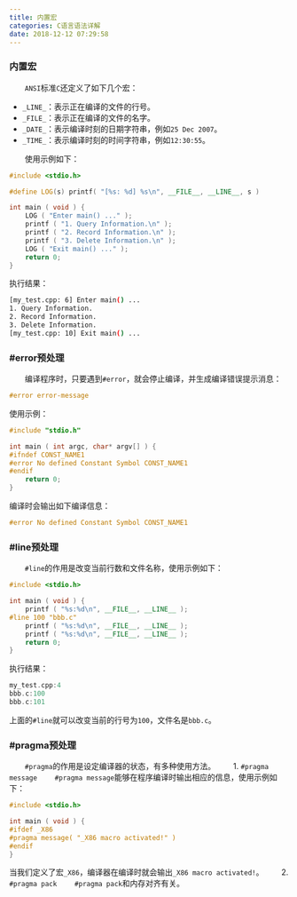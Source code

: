```yaml
---
title: 内置宏
categories: C语言语法详解
date: 2018-12-12 07:29:58
---
```

### 内置宏

&emsp;&emsp;`ANSI`标准`C`还定义了如下几个宏：<!--more-->

- `_LINE_`：表示正在编译的文件的行号。
- `_FILE_`：表示正在编译的文件的名字。
- `_DATE_`：表示编译时刻的日期字符串，例如`25 Dec 2007`。
- `_TIME_`：表示编译时刻的时间字符串，例如`12:30:55`。

&emsp;&emsp;使用示例如下：

``` cpp
#include <stdio.h>

#define LOG(s) printf( "[%s: %d] %s\n", __FILE__, __LINE__, s )

int main ( void ) {
    LOG ( "Enter main() ..." );
    printf ( "1. Query Information.\n" );
    printf ( "2. Record Information.\n" );
    printf ( "3. Delete Information.\n" );
    LOG ( "Exit main() ..." );
    return 0;
}
```

执行结果：

``` bash
[my_test.cpp: 6] Enter main() ...
1. Query Information.
2. Record Information.
3. Delete Information.
[my_test.cpp: 10] Exit main() ...
```

### \#error预处理

&emsp;&emsp;编译程序时，只要遇到`#error`，就会停止编译，并生成编译错误提示消息：

``` cpp
#error error-message
```

使用示例：

``` cpp
#include "stdio.h"

int main ( int argc, char* argv[] ) {
#ifndef CONST_NAME1
#error No defined Constant Symbol CONST_NAME1
#endif
    return 0;
}
```

编译时会输出如下编译信息：

``` cpp
#error No defined Constant Symbol CONST_NAME1
```

### \#line预处理

&emsp;&emsp;`#line`的作用是改变当前行数和文件名称，使用示例如下：

``` cpp
#include <stdio.h>

int main ( void ) {
    printf ( "%s:%d\n", __FILE__, __LINE__ );
#line 100 "bbb.c"
    printf ( "%s:%d\n", __FILE__, __LINE__ );
    printf ( "%s:%d\n", __FILE__, __LINE__ );
    return 0;
}
```

执行结果：

``` cpp
my_test.cpp:4
bbb.c:100
bbb.c:101
```

上面的`#line`就可以改变当前的行号为`100`，文件名是`bbb.c`。

### \#pragma预处理

&emsp;&emsp;`#pragma`的作用是设定编译器的状态，有多种使用方法。
&emsp;&emsp;1. `#pragma message`
&emsp;&emsp;`#pragma message`能够在程序编译时输出相应的信息，使用示例如下：

``` cpp
#include <stdio.h>

int main ( void ) {
#ifdef _X86
#pragma message( "_X86 macro activated!" )
#endif
}
```

当我们定义了宏`_X86`，编译器在编译时就会输出`_X86 macro activated!`。
&emsp;&emsp;2. `#pragma pack`
&emsp;&emsp;`#pragma pack`和内存对齐有关。